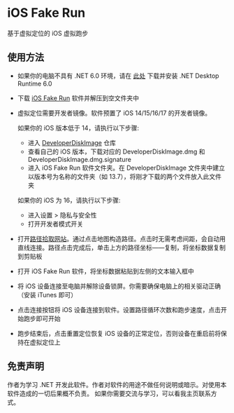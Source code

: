 # iOS Fake Run

基于虚拟定位的 iOS 虚拟跑步


## 使用方法

+ 如果你的电脑不具有 .NET 6.0 环境，请在 [此处](https://dotnet.microsoft.com/en-us/download/dotnet/6.0) 下载并安装 .NET Desktop Runtime 6.0
+ 下载 [iOS Fake Run](https://github.com/NBmfi/MockLocation/releases) 软件并解压到空文件夹中
+ 虚拟定位需要开发者镜像。软件预置了 iOS 14/15/16/17 的开发者镜像。

  如果你的 iOS 版本低于 14，请执行以下步骤:
    + 进入 [DeveloperDiskImage](https://github.com/NBmfi/MockLocation/DeveloperDiskImage) 仓库
    + 查看自己的 iOS 版本，下载对应的 DeveloperDiskImage.dmg 和 DeveloperDiskImage.dmg.signature
    + 进入 iOS Fake Run 软件文件夹。在 DeveloperDiskImage 文件夹中建立以版本号为名称的文件夹（如 13.7），将刚才下载的两个文件放入此文件夹

  如果你的 iOS 为 16，请执行以下步骤:
    + 进入设置 > 隐私与安全性
    + 打开开发者模式开关

+ 打开[路径拾取网站](https://fakerun.myth.cx)。通过点击地图构造路径。点击时无需考虑间距，会自动用直线连接。路径点击完成后，单击上方的路径坐标——复制，将坐标数据复制到剪贴板
+ 打开 iOS Fake Run 软件，将坐标数据粘贴到左侧的文本输入框中
+ 将 iOS 设备连接至电脑并解除设备锁屏。你需要确保电脑上的相关驱动正确（安装 iTunes 即可）
+ 点击连接按钮将 iOS 设备连接到软件。设置路径循环次数和跑步速度，点击开始跑步即可开始
+ 跑步结束后，点击重置定位恢复 iOS 设备的正常定位，否则设备在重启前将保持在虚拟定位上

## 免责声明

作者为学习 .NET 开发此软件。作者对软件的用途不做任何说明或暗示。对使用本软件造成的一切后果概不负责。
如果你需要交流与学习，可以看我主页联系方式。

